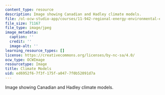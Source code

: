 ```yaml
---
content_type: resource
description: Image showing Canadian and Hadley climate models.
file: /ol-ocw-studio-app/courses/11-942-regional-energy-environmental-economic-modeling-spring-2007/ed6952f67f3f175fa0477f0b52091d7a_chp_can_had.jpg
file_size: 71167
file_type: image/jpeg
image_metadata:
  caption: ''
  credit: ''
  image-alt: ''
learning_resource_types: []
license: https://creativecommons.org/licenses/by-nc-sa/4.0/
ocw_type: OCWImage
resourcetype: Image
title: Climate Models
uid: ed6952f6-7f3f-175f-a047-7f0b52091d7a
---
```

Image showing Canadian and Hadley climate models.